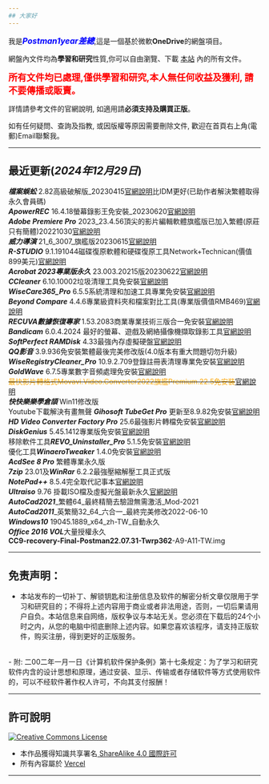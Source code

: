 ```yaml
---
## 大家好
---
```

我是<font color=blue size=3><b><i>Postman1year差總</b></i></font>,這是一個基於微軟<b>OneDrive</b>的網盤項目。

網盤內文件均為<b>學習和研究</b>性質,你可以自由瀏覽、下載 [本站](https://postman1year.vercel.app/) 內的所有文件。

<font color=red size=4><b>所有文件均已處理,僅供學習和研究,本人無任何收益及獲利, 請不要傳播或販賣。</b></font>

詳情請參考文件的官網說明, 如適用請<b>必須支持及購買正版</b>。

如有任何疑問、查詢及指教, 或因版權等原因需要刪除文件, 歡迎在首頁右上角(電郵)Email聯繫我。

---
## 最近更新(<i>2024年12月29日</i>)
<b><i>檔案蜈蚣</b></i> 2.82高級破解版_20230415<a href="https://www.filecxx.com/zh_TW/index.html" target="_blank" rel="noopener noreferrer">官網說明</a>比IDM更好(已助作者解決繁體取得永久會員碼)
<br>
<b><i>ApowerREC</b></i> 16.4.18螢幕錄影王免安裝_20230620<a href="https://www.apowersoft.tw/record-all-screen" target="_blank" rel="noopener noreferrer">官網說明</a>
<br>
<b><i>Adobe Premiere Pro</b></i> 2023_23.4.56頂尖的影片編輯軟體旗艦版已加入繁體(原莊只有簡體)20221030<a href="https://www.adobe.com/tw/products/premiere.html" target="_blank" rel="noopener noreferrer">官網說明</a>
<br>
<b><i>威力導演</b></i> 21_6_3007_旗艦版20230615<a href="https://tw.cyberlink.com/products/powerdirector-video-editing-software/comparison_zh_TW.html" target="_blank" rel="noopener noreferrer">官網說明</a>
<br>
<b><i>R-STUDIO</b></i> 9.1.191044磁碟復原軟體和硬碟復原工具Network+Technican(價值899美元)<a href="https://www.r-studio.com/zhhk/Buy-Forensic-Recovery-Technician.shtml" target="_blank" rel="noopener noreferrer">官網說明</a>
<br>
<b><i>Acrobat 2023專業版永久</b></i> 23.003.20215版20230622<a href="https://helpx.adobe.com/tw/acrobat/kb/acrobat-dc-downloads.html" target="_blank" rel="noopener noreferrer">官網說明</a>
<br>
<b><i>CCleaner</b></i> 6.10.10002垃圾清理工具免安裝<a href="https://secure.ccleaner.com/502/uurl-tkybzwkhs2?x-campaign=1&x-origin=2&x-variant=1" target="_blank" rel="noopener noreferrer">官網說明</a>
<br>
<b><i>WiseCare365_Pro</b></i> 6.5.5系統清理和加速工具專業免安裝<a href="https://www.wisecleaner.com.cn/wise-care-365.html" target="_blank" rel="noopener noreferrer">官網說明</a>
<br>
<b><i>Beyond Compare</b></i> 4.4.6專業級資料夾和檔案對比工具(專業版價值RMB469)<a href="https://www.beyondcompare.cc/goumai.html?lid=1618107649321" target="_blank" rel="noopener noreferrer">官網說明</a>
<br>
<b><i>RECUVA數據恢復專家</b></i> 1.53.2083商業專業技術三版合一免安裝<a href="http://www.recuvacn.com/index.html" target="_blank" rel="noopener noreferrer">官網說明</a>
<br>
<b><i>Bandicam</b></i> 6.0.4.2024 最好的螢幕、遊戲及網絡攝像機擷取錄影工具<a href="https://www.bandicam.com/tw" target="_blank" rel="noopener noreferrer">官網說明</a>
<br>
<b><i>SoftPerfect RAMDisk</b></i> 4.33最強內存虛擬硬盤<a href="https://www.softperfect.com/products/ramdisk/" target="_blank" rel="noopener noreferrer">官網說明</a>
<br>
<b><i>QQ影音</b></i> 3.9.936免安裝繁體最後完美修改版(4.0版本有重大問題切勿升級)
<br>
<b><i>WiseRegistryCleaner_Pro</b></i> 10.9.2.709登錄註冊表清理專業免安裝<a href="https://www.wisecleaner.com.cn/wise-registry-cleaner.html" target="_blank" rel="noopener noreferrer">官網說明</a>
<br>
<b><i>GoldWave</b></i> 6.7.5專業數字音頻處理免安裝<a href="https://www.goldwavechina.cn/" target="_blank" rel="noopener noreferrer">官網說明</a>
<br>
~~<font color=orange>最快影片轉格式Movavi.Video.Converter2022旗艦Premium.22.5免安裝</font>~~<a href="https://www.movavi.com/zh/videoconverter/" target="_blank" rel="noopener noreferrer">官網說明</a>
<br>
<b><i>快快樂樂學倉頡</b></i> Win11修改版
<br>
Youtube下載解決有畫無聲 <b><i>Gihosoft TubeGet Pro</b></i> 更新至8.9.82免安裝<a href="https://www.jihosoft.cn/tubeget/" target="_blank" rel="noopener noreferrer">官網說明</a>
<br>
<b><i>HD Video Converter Factory Pro</b></i> 25.6最強影片轉檔免安裝<a href="https://www.videoconverterfactory.com/hd-video-converter/" target="_blank" rel="noopener noreferrer">官網說明</a>
<br>
<b><i>DiskGenius</b></i> 5.45.1412專業版免安裝<a href="https://www.diskgenius.cn/pro/details.php" target="_blank" rel="noopener noreferrer">官網說明</a>
<br>
移除軟件工具<b><i>REVO_Uninstaller_Pro</b></i> 5.1.5免安裝<a href="https://www.revouninstaller.com/products/revo-uninstaller-pro/" target="_blank" rel="noopener noreferrer">官網說明</a>
<br>
優化工具<b><i>WinaeroTweaker</b></i> 1.4.0免安裝<a href="https://guidesure.net/zh-hant/winaero-tweaker%EF%BC%9A%E7%B5%82%E6%A5%B5-windows-10-%E8%87%AA%E5%AE%9A%E7%BE%A9%E5%85%8D%E8%B2%BB%E5%B7%A5%E5%85%B7" target="_blank" rel="noopener noreferrer">官網說明</a>
<br>
<b><i>AcdSee 8 Pro</b></i> 繁體專業永久版 
<br>
<b><i>7zip</b></i> 23.01及<b><i>WinRar</b></i> 6.2.2最強壓縮解壓工具正式版
<br>
<b><i>NotePad++</b></i> 8.5.4完全取代記事本<a href="https://notepad-plus-plus.org/downloads/" target="_blank" rel="noopener noreferrer">官網說明</a>
<br>
<b><i>Ultraiso</b></i> 9.76 掛載ISO檔及虛擬光盤最新永久<a href="http://tw.ezbsystems.com/ultraiso/main.htm" target="_blank" rel="noopener noreferrer">官網說明</a>
<br>
<b><i>AutoCad2021</b></i>_繁體64_最終精簡去驗證無需激活_Mod-2021
<br>
<b><i>AutoCad2011</b></i>_英繁簡32_64_六合一_最終完美修改2022-06-10
<br>
<b><i>Windows10</b></i> 19045.1889_x64_zh-TW_自動永久
<br>
<b><i>Office 2016 VOL</b></i>大量授權永久
<br>
<b>CC9-recovery-Final-Postman22.07.31-Twrp362</b>-A9-A11-TW.img
<br>

---
## 免责声明：
- 本站发布的一切补丁、解锁钥匙和注册信息及软件的解密分析文章仅限用于学习和研究目的；不得将上述内容用于商业或者非法用途，否则，一切后果请用户自负。本站信息来自网络，版权争议与本站无关。您必须在下载后的24个小时之内，从您的电脑中彻底删除上述内容。如果您喜欢该程序，请支持正版软件，购买注册，得到更好的正版服务。
<br>
- 附: 二00二年一月一日《计算机软件保护条例》第十七条规定：为了学习和研究软件内含的设计思想和原理，通过安装、显示、传输或者存储软件等方式使用软件的，可以不经软件著作权人许可，不向其支付报酬！
<br>

---
## 許可說明

<a rel="license" href="http://creativecommons.org/licenses/by-sa/4.0/"><img alt="Creative Commons License" style="border-width:0" src="https://i.creativecommons.org/l/by-sa/4.0/88x31.png" /></a>

- 本作品獲得知識共享署名[ ShareAlike 4.0 國際許可](http://creativecommons.org/licenses/by-sa/4.0/)
- 所有內容屬於 [Vercel](https://www.vercel.app/)

---
> 
